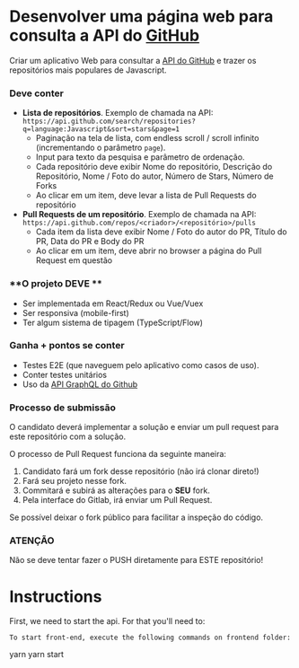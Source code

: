 # Desenvolver uma página web para consulta a API do [GitHub](https://github.com)

Criar um aplicativo Web para consultar a [API do GitHub](https://developer.github.com/v3/) e trazer os repositórios mais populares de Javascript.

### **Deve conter** ###

- __Lista de repositórios__. Exemplo de chamada na API: `https://api.github.com/search/repositories?q=language:Javascript&sort=stars&page=1`
  * Paginação na tela de lista, com endless scroll / scroll infinito (incrementando o parâmetro `page`).
  * Input para texto da pesquisa e parâmetro de ordenação.
  * Cada repositório deve exibir Nome do repositório, Descrição do Repositório, Nome / Foto do autor, Número de Stars, Número de Forks
  * Ao clicar em um item, deve levar a lista de Pull Requests do repositório
- __Pull Requests de um repositório__. Exemplo de chamada na API: `https://api.github.com/repos/<criador>/<repositório>/pulls`
  * Cada item da lista deve exibir Nome / Foto do autor do PR, Título do PR, Data do PR e Body do PR
  * Ao clicar em um item, deve abrir no browser a página do Pull Request em questão

### **O projeto DEVE ** ##
* Ser implementada em React/Redux ou Vue/Vuex
* Ser responsiva (mobile-first)
* Ter algum sistema de tipagem (TypeScript/Flow)

### **Ganha + pontos se conter** ###

* Testes E2E (que naveguem pelo aplicativo como casos de uso).
* Conter testes unitários
* Uso da [API GraphQL do Github](https://developer.github.com/v4/)

### **Processo de submissão** ###

O candidato deverá implementar a solução e enviar um pull request para este repositório com a solução.

O processo de Pull Request funciona da seguinte maneira:

1. Candidato fará um fork desse repositório (não irá clonar direto!)
2. Fará seu projeto nesse fork.
3. Commitará e subirá as alterações para o __SEU__ fork.
4. Pela interface do Gitlab, irá enviar um Pull Request.

Se possível deixar o fork público para facilitar a inspeção do código.

### **ATENÇÃO** ###

Não se deve tentar fazer o PUSH diretamente para ESTE repositório!

# Instructions

First, we need to start the api. For that you'll need to:
```
To start front-end, execute the following commands on frontend folder:
```
yarn
yarn start
